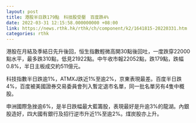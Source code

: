 ```yaml
---
layout: post
title: 港股半日跌179點　科技股受壓　百度跌4%
date: 2022-03-31 12:15:58.000000000 +08:00
link: https://news.rthk.hk/rthk/ch/component/k2/1641815-20220331.htm
categories: rthk
---
```


港股在月結及季結日先升後回，恒生指數輕微高開30點後回吐，一度跌穿22000點水平，最多跌310點，低見21922點。中午收市報22052點，跌179點，跌幅0.8%，半日主板成交約511億元。

科技指數半日跌逾1%，ATMXJ跌近1%至逾2%，京東表現最差。百度半日跌4%，百度被美國證券交易委員會列入暫定退市名單，同一批名單另有4隻中概股。

申洲國際急挫逾6%，是半日跌幅最大藍籌股，表現最好是升逾3%的龍湖。內銀股造好，四大國有銀行及招行逆市升近1%至逾2%。煤炭股亦上升。

